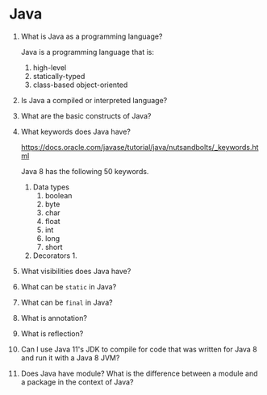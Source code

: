 # Java

1. What is Java as a programming language?

    Java is a programming language that is:
    
    1. high-level
    2. statically-typed
    3. class-based object-oriented

1. Is Java a compiled or interpreted language?

1. What are the basic constructs of Java?

1. What keywords does Java have?

    https://docs.oracle.com/javase/tutorial/java/nutsandbolts/_keywords.html

    Java 8 has the following 50 keywords.

    1. Data types
        1. boolean
        1. byte
        1. char
        1. float
        1. int
        1. long
        1. short
    1. Decorators
        1. 


1. What visibilities does Java have?

1. What can be `static` in Java?

1. What can be `final` in Java?

1. What is annotation?

1. What is reflection?

1. Can I use Java 11's JDK to compile for code that was written for Java 8 and run it with a Java 8 JVM?

1. Does Java have module? What is the difference between a module and a package in the context of Java?